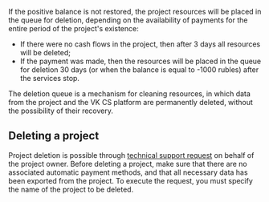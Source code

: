If the positive balance is not restored, the project resources will be placed in the queue for deletion, depending on the availability of payments for the entire period of the project's existence:

- If there were no cash flows in the project, then after 3 days all resources will be deleted;
- If the payment was made, then the resources will be placed in the queue for deletion 30 days (or when the balance is equal to -1000 rubles) after the services stop.

The deletion queue is a mechanism for cleaning resources, in which data from the project and the VK CS platform are permanently deleted, without the possibility of their recovery.

## Deleting a project

Project deletion is possible through [technical support request](mailto:support@mcs.mail.ru) on behalf of the project owner. Before deleting a project, make sure that there are no associated automatic payment methods, and that all necessary data has been exported from the project. To execute the request, you must specify the name of the project to be deleted.
